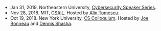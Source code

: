 - Jan 31, 2019. Northeastern University, [Cybersecurity Speaker Series](https://www.khoury.northeastern.edu/event/cybersecurity-speaker-series-blockchains-and-trusted-execution-environments-towards-a-new-security-paradigm/).
- Nov 28, 2018. MIT, [CSAIL](https://www.csail.mit.edu/event/blockchains-and-trusted-execution-environments-towards-new-security-paradigm). Hosted by [Alin Tomescu](http://people.csail.mit.edu/alinush/).
- Oct 19, 2018. New York University, [CS Colloquium](https://cs.nyu.edu/dynamic/news/colloquium/1095/). Hosted by [Joe Bonneau](http://jbonneau.com/) and [Dennis Shasha](https://cs.nyu.edu/cs/faculty/shasha/index.html).